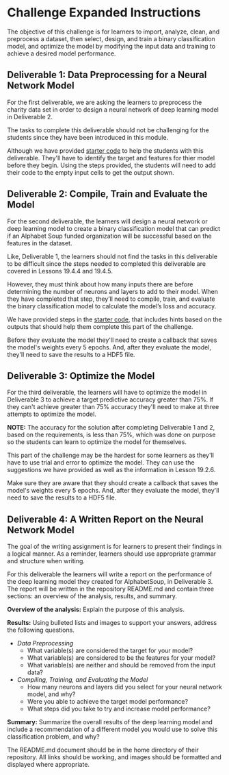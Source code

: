 # Challenge Expanded Instructions

The objective of this challenge is for learners to import, analyze, clean, and preprocess a dataset, then select, design, and train a binary classification model, and optimize the model by modifying the input data and training to achieve a desired model performance. 

## Deliverable 1: Data Preprocessing for a Neural Network Model 

For the first deliverable, we are asking the learners to preprocess the charity data set in order to design a neural network of deep learning model in Deliverable 2. 

The tasks to complete this deliverable should not be challenging for the students since they have been introduced in this module. 

Although we have provided [starter code](AlphabetSoupCharity_starter_code.ipynb) to help the students with this deliverable. They'll have to identify the target and features for thier model before they begin. Using the steps provided, the students will need to add their code to the empty input cells to get the output shown.

## Deliverable 2: Compile, Train and Evaluate the Model

For the second deliverable, the learners will design a neural network or deep learning model to create a binary classification model that can predict if an Alphabet Soup funded organization will be successful based on the features in the dataset.

Like, Deliverable 1, the learners should not find the tasks in this deliverable to be difficult since the steps needed to completed this deliverable are covered in Lessons 19.4.4 and 19.4.5. 

However, they must think about how many inputs there are before determining the number of neurons and layers to add to their model.  When they have completed that step, they’ll need to compile, train, and evaluate the binary classification model to calculate the model’s loss and accuracy. 

We have provided steps in the [starter code](AlphabetSoupCharity_starter_code.ipynb), that includes hints based on the outputs that should help them complete this part of the challenge. 

Before they evaluate the model they'll need to create a callback that saves the model's weights every 5 epochs. And, after they evaluate the model, they'll need to save the results to a HDF5 file. 

## Deliverable 3: Optimize the Model

For the third deliverable, the learners will have to optimize the model in Deliverable 3 to achieve a target predictive accuracy greater than 75%. If they can't achieve greater than 75% accuracy they'll need to make at three attempts to optimize the model.

**NOTE:** The accuracy for the solution after completing Deliverable 1 and 2, based on the requirements, is less than 75%, which was done on purpose so the students can learn to optimize the model for themselves. 

This part of the challenge may be the hardest for some learners as they'll have to use trial and error to optimize the model.  They can use the suggestions we have provided as well as the information in Lesson 19.2.6.  

Make sure they are aware that they should create a callback that saves the model's weights every 5 epochs. And, after they evaluate the model, they'll need to save the results to a HDF5 file. 

## Deliverable 4: A Written Report on the Neural Network Model

The goal of the writing assignment is for learners to present their findings in a logical manner. As a reminder, learners should use appropriate grammar and structure when writing.

For this deliverable the learners will write a report on the performance of the deep learning model they created for AlphabetSoup, in Deliverable 3. The report will be written in the repository README.md and contain three sections: an overview of the analysis, results, and summary. 

**Overview of the analysis:** Explain the purpose of this analysis.

**Results:** Using bulleted lists and images to support your answers, address the following questions. 
* *Data Preprocessing*
    * What variable(s) are considered the target for your model?
    * What variable(s) are considered to be the features for your model?
    * What variable(s) are neither and should be removed from the input data? 
* *Compiling, Training, and Evaluating the Model*
    * How many neurons and layers did you select for your neural network model, and why?
    * Were you able to achieve the target model performance?
    * What steps did you take to try and increase model performance? 

**Summary:** Summarize the overall results of the deep learning model and include a recommendation of a different model you would use to solve this classification problem, and why?

The README.md document should be in the home directory of their repository. All links should be working, and images should be formatted and displayed where appropriate.
